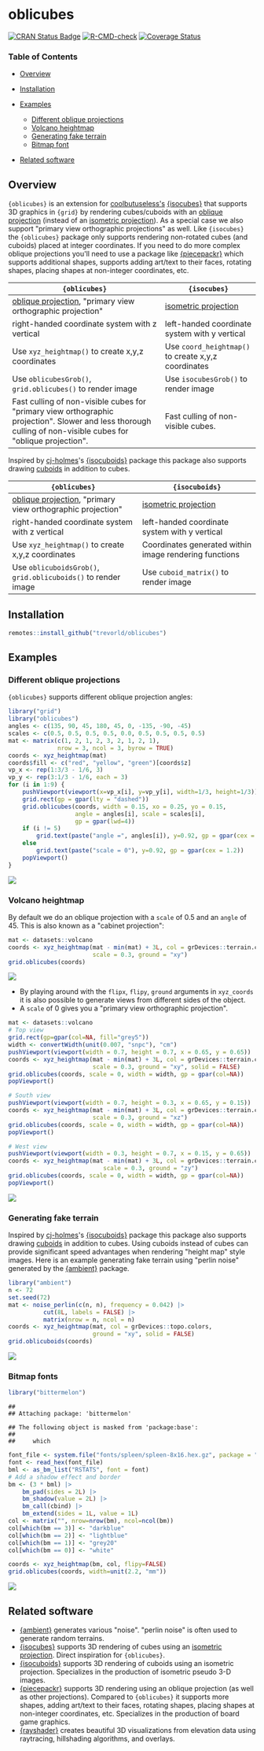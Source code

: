 <!-- # oblicubes <img src="man/figures/logo.png" align="right" width="200px" alt="oblicubes hex sticker"> -->
# oblicubes

[![CRAN Status Badge](https://www.r-pkg.org/badges/version/oblicubes)](https://cran.r-project.org/package=oblicubes)
[![R-CMD-check](https://github.com/trevorld/oblicubes/workflows/R-CMD-check/badge.svg)](https://github.com/trevorld/oblicubes/actions)
[![Coverage Status](https://codecov.io/gh/trevorld/oblicubes/branch/main/graph/badge.svg?token=WV34OH5BI9)](https://codecov.io/gh/trevorld/oblicubes)

### Table of Contents

* [Overview](#overview)
* [Installation](#installation)
* [Examples](#examples)

  + [Different oblique projections](#oblique)
  + [Volcano heightmap](#volcano)
  + [Generating fake terrain](#terrain)
  + [Bitmap font](#bitmap)

* [Related software](#related)

## <a name="overview">Overview</a>

`{oblicubes}` is an extension for [coolbutuseless's](https://github.com/coolbutuseless) [{isocubes}](https://github.com/coolbutuseless/isocubes) that supports 3D graphics in `{grid}` by rendering cubes/cuboids with an [oblique projection](https://en.wikipedia.org/wiki/Oblique_projection) (instead of an [isometric projection](https://en.wikipedia.org/wiki/Isometric_projection)).  As a special case we also support "primary view orthographic projections" as well.  Like `{isocubes}` the `{oblicubes}` package only supports rendering non-rotated cubes (and cuboids) placed at integer coordinates.  If you need to do more complex oblique projections you'll need to use a package like [{piecepackr}](https://github.com/piecepackr/piecepackr) which supports additional shapes, supports adding art/text to their faces, rotating shapes, placing shapes at non-integer coordinates, etc.

| `{oblicubes}` | `{isocubes}` |
|---|---|
| [oblique projection](https://en.wikipedia.org/wiki/Oblique_projection), "primary view orthographic projection" | [isometric projection](https://en.wikipedia.org/wiki/Isometric_projection) | 
| right-handed coordinate system with z vertical  | left-handed coordinate system with y vertical |
| Use `xyz_heightmap()` to create x,y,z coordinates | Use `coord_heightmap()` to create x,y,z coordinates |
| Use `oblicubesGrob()`, `grid.oblicubes()` to render image | Use `isocubesGrob()` to render image |
| Fast culling of non-visible cubes for "primary view orthographic projection".  Slower and less thorough culling of non-visible cubes for "oblique projection". | Fast culling of non-visible cubes. |

Inspired by [cj-holmes](https://github.com/cj-holmes)'s [{isocuboids}](https://github.com/cj-holmes/isocuboids) package this package also supports drawing [cuboids](https://en.wikipedia.org/wiki/Cuboid) in addition to cubes.

| `{oblicubes}` | `{isocuboids}` |
|---|---|
| [oblique projection](https://en.wikipedia.org/wiki/Oblique_projection), "primary view orthographic projection" | [isometric projection](https://en.wikipedia.org/wiki/Isometric_projection) | 
| right-handed coordinate system with z vertical  | left-handed coordinate system with y vertical |
| Use `xyz_heightmap()` to create x,y,z coordinates | Coordinates generated within image rendering functions |
| Use `oblicuboidsGrob()`, `grid.oblicuboids()` to render image | Use `cuboid_matrix()` to render image |

## <a name="installation">Installation</a>


```r
remotes::install_github("trevorld/oblicubes")
```

## <a name="examples">Examples</a>



### <a name="oblique">Different oblique projections</a>

`{oblicubes}` supports different oblique projection angles:


```r
library("grid")
library("oblicubes")
angles <- c(135, 90, 45, 180, 45, 0, -135, -90, -45)
scales <- c(0.5, 0.5, 0.5, 0.5, 0.0, 0.5, 0.5, 0.5, 0.5)
mat <- matrix(c(1, 2, 1, 2, 3, 2, 1, 2, 1),
              nrow = 3, ncol = 3, byrow = TRUE)
coords <- xyz_heightmap(mat)
coords$fill <- c("red", "yellow", "green")[coords$z]
vp_x <- rep(1:3/3 - 1/6, 3)
vp_y <- rep(3:1/3 - 1/6, each = 3)
for (i in 1:9) {
    pushViewport(viewport(x=vp_x[i], y=vp_y[i], width=1/3, height=1/3))
    grid.rect(gp = gpar(lty = "dashed"))
    grid.oblicubes(coords, width = 0.15, xo = 0.25, yo = 0.15,
                   angle = angles[i], scale = scales[i],
                   gp = gpar(lwd=4))
    if (i != 5)
        grid.text(paste("angle =", angles[i]), y=0.92, gp = gpar(cex = 1.2))
    else
        grid.text(paste("scale = 0"), y=0.92, gp = gpar(cex = 1.2))
    popViewport()
}
```

![](man/figures/README-angles-1.png)

### <a name="volcano">Volcano heightmap</a>

By default we do an oblique projection with a `scale` of 0.5 and an `angle` of 45.  This is also known as a "cabinet projection":


```r
mat <- datasets::volcano
coords <- xyz_heightmap(mat - min(mat) + 3L, col = grDevices::terrain.colors,
                        scale = 0.3, ground = "xy")
grid.oblicubes(coords)
```

![](man/figures/README-volcano_oblique-1.png)

* By playing around with the `flipx`, `flipy`, `ground` arguments in `xyz_coords` it is also possible to generate views from different sides of the object.  
* A `scale` of 0 gives you a "primary view orthographic projection".


```r
mat <- datasets::volcano
# Top view
grid.rect(gp=gpar(col=NA, fill="grey5"))
width <- convertWidth(unit(0.007, "snpc"), "cm")
pushViewport(viewport(width = 0.7, height = 0.7, x = 0.65, y = 0.65))
coords <- xyz_heightmap(mat - min(mat) + 3L, col = grDevices::terrain.colors,
                        scale = 0.3, ground = "xy", solid = FALSE)
grid.oblicubes(coords, scale = 0, width = width, gp = gpar(col=NA))
popViewport()

# South view
pushViewport(viewport(width = 0.7, height = 0.3, x = 0.65, y = 0.15))
coords <- xyz_heightmap(mat - min(mat) + 3L, col = grDevices::terrain.colors,
                        scale = 0.3, ground = "xz")
grid.oblicubes(coords, scale = 0, width = width, gp = gpar(col=NA))
popViewport()

# West view
pushViewport(viewport(width = 0.3, height = 0.7, x = 0.15, y = 0.65))
coords <- xyz_heightmap(mat - min(mat) + 3L, col = grDevices::terrain.colors,
                           scale = 0.3, ground = "zy")
grid.oblicubes(coords, scale = 0, width = width, gp = gpar(col=NA))
popViewport()
```

![](man/figures/README-volcano_orthographic-1.png)

### <a name="terrain">Generating fake terrain</a>

Inspired by [cj-holmes](https://github.com/cj-holmes)'s [{isocuboids}](https://github.com/cj-holmes/isocuboids) package this package also supports drawing [cuboids](https://en.wikipedia.org/wiki/Cuboid) in addition to cubes.  Using cuboids instead of cubes can provide significant speed advantages when rendering "height map" style images.  Here is an example generating fake terrain using "perlin noise" generated by the [{ambient}](https://github.com/thomasp85/ambient) package.


```r
library("ambient")
n <- 72
set.seed(72)
mat <- noise_perlin(c(n, n), frequency = 0.042) |>
          cut(8L, labels = FALSE) |>
          matrix(nrow = n, ncol = n)
coords <- xyz_heightmap(mat, col = grDevices::topo.colors,
                        ground = "xy", solid = FALSE)
grid.oblicuboids(coords)
```

![](man/figures/README-terrain_cuboids-1.png)

### <a name="bitmap">Bitmap fonts</a>


```r
library("bittermelon")
```

```
## 
## Attaching package: 'bittermelon'
```

```
## The following object is masked from 'package:base':
## 
##     which
```

```r
font_file <- system.file("fonts/spleen/spleen-8x16.hex.gz", package = "bittermelon")
font <- read_hex(font_file)
bml <- as_bm_list("RSTATS", font = font)
# Add a shadow effect and border
bm <- (3 * bml) |>
    bm_pad(sides = 2L) |>
    bm_shadow(value = 2L) |>
    bm_call(cbind) |>
    bm_extend(sides = 1L, value = 1L)
col <- matrix("", nrow=nrow(bm), ncol=ncol(bm))
col[which(bm == 3)] <- "darkblue"
col[which(bm == 2)] <- "lightblue"
col[which(bm == 1)] <- "grey20"
col[which(bm == 0)] <- "white"

coords <- xyz_heightmap(bm, col, flipy=FALSE)
grid.oblicubes(coords, width=unit(2.2, "mm"))
```

![](man/figures/README-bitmap_font-1.png)

## <a name="related">Related software</a>

* [{ambient}](https://github.com/thomasp85/ambient) generates various "noise".  "perlin noise" is often used to generate random terrains.
* [{isocubes}](https://github.com/coolbutuseless/isocubes) supports 3D rendering of cubes using an [isometric projection](https://en.wikipedia.org/wiki/Isometric_projection).  Direct inspiration for `{oblicubes}`.
* [{isocuboids}](https://github.com/cj-holmes/isocuboids) supports 3D rendering of cuboids using an isometric projection.  Specializes in the production of isometric pseudo 3-D images.
* [{piecepackr}](https://github.com/piecepackr/piecepackr) supports 3D rendering using an oblique projection (as well as other projections).  Compared to `{oblicubes}` it supports more shapes, adding art/text to their faces, rotating shapes, placing shapes at non-integer coordinates, etc.  Specializes in the production of board game graphics.
* [{rayshader}](https://github.com/tylermorganwall/rayshader) creates beautiful 3D visualizations from elevation data using raytracing, hillshading algorithms, and overlays.
